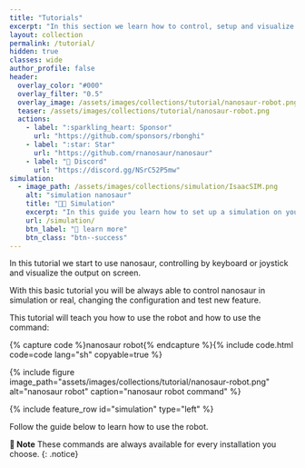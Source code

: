 ```yaml
---
title: "Tutorials"
excerpt: "In this section we learn how to control, setup and visualize nanosaur. The basic skills to work with nanosaur."
layout: collection
permalink: /tutorial/
hidden: true
classes: wide
author_profile: false
header:
  overlay_color: "#000"
  overlay_filter: "0.5"
  overlay_image: /assets/images/collections/tutorial/nanosaur-robot.png
  teaser: /assets/images/collections/tutorial/nanosaur-robot.png
  actions:
    - label: ":sparkling_heart: Sponsor"
      url: "https://github.com/sponsors/rbonghi"
    - label: ":star: Star"
      url: "https://github.com/rnanosaur/nanosaur"
    - label: "🤖 Discord"
      url: "https://discord.gg/NSrC52P5mw"
simulation:
  - image_path: /assets/images/collections/simulation/IsaacSIM.png
    alt: "simulation nanosaur"
    title: "👨‍💻 Simulation"
    excerpt: "In this guide you learn how to set up a simulation on your desktop and run it. If you are working in simulation follow this guide before to start the tutorial."
    url: /simulation/
    btn_label: "📃 learn more"
    btn_class: "btn--success"
---
```


In this tutorial we start to use nanosaur, controlling by keyboard or joystick and visualize the output on screen.

With this basic tutorial you will be always able to control nanosaur in simulation or real, changing the configuration and test new feature.

This tutorial will teach you how to use the robot and how to use the command:

{% capture code %}nanosaur robot{% endcapture %}{% include code.html code=code lang="sh" copyable=true %}

{% include figure image_path="assets/images/collections/tutorial/nanosaur-robot.png" alt="nanosaur robot" caption="nanosaur robot command" %}

{% include feature_row id="simulation" type="left" %}

Follow the guide below to learn how to use the robot.

**:memo: Note** These commands are always available for every installation you choose.
{: .notice}
